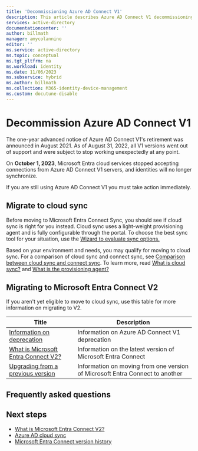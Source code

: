 ```yaml
---
title: 'Decommissioning Azure AD Connect V1'
description: This article describes Azure AD Connect V1 decommissioning and how to migrate to V2.
services: active-directory
documentationcenter: ''
author: billmath
manager: amycolannino
editor: ''
ms.service: active-directory
ms.topic: conceptual
ms.tgt_pltfrm: na
ms.workload: identity
ms.date: 11/06/2023
ms.subservice: hybrid
ms.author: billmath
ms.collection: M365-identity-device-management
ms.custom: docutune-disable
---
```


# Decommission Azure AD Connect V1

The one-year advanced notice of Azure AD Connect V1's retirement was announced in August 2021.  As of August 31, 2022, all V1 versions went out of support and were subject to stop working unexpectedly at any point.

On **October 1, 2023**, Microsoft Entra cloud services stopped accepting connections from Azure AD Connect V1 servers, and identities will no longer synchronize.

If you are still using Azure AD Connect V1 you must take action immediately.


##  Migrate to cloud sync
Before moving to Microsoft Entra Connect Sync, you should see if cloud sync is right for you instead. Cloud sync uses a light-weight provisioning agent and is fully configurable through the portal. To choose the best sync tool for your situation, use the [Wizard to evaluate sync options.](https://aka.ms/EvaluateSyncOptions)

Based on your environment and needs, you may qualify for moving to cloud sync.  For a comparison of cloud sync and connect sync, see [Comparison between cloud sync and connect sync](cloud-sync/what-is-cloud-sync.md#comparison-between-azure-ad-connect-and-cloud-sync). To learn more, read [What is cloud sync?](cloud-sync/what-is-cloud-sync.md) and [What is the provisioning agent?](cloud-sync/what-is-provisioning-agent.md)

## Migrating to Microsoft Entra Connect V2
If you aren't yet eligible to move to cloud sync, use this table for more information on migrating to V2.

|Title|Description|
|-----|-----|
|[Information on deprecation](connect/deprecated-azure-ad-connect.md)|Information on Azure AD Connect V1 deprecation|
|[What is Microsoft Entra Connect V2?](connect/whatis-azure-ad-connect-v2.md)|Information on the latest version of Microsoft Entra Connect|
|[Upgrading from a previous version](connect/how-to-upgrade-previous-version.md)|Information on moving from one version of Microsoft Entra Connect to another


## Frequently asked questions



## Next steps

- [What is Microsoft Entra Connect V2?](./connect/whatis-azure-ad-connect-v2.md)
- [Azure AD cloud sync](./cloud-sync/what-is-cloud-sync.md)
- [Microsoft Entra Connect version history](./connect/reference-connect-version-history.md)
